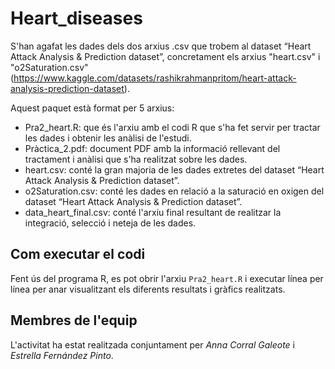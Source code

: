 # Heart_diseases

S'han agafat les dades dels dos arxius .csv que trobem al dataset “Heart Attack Analysis & Prediction dataset”, concretament els arxius "heart.csv" i "o2Saturation.csv" (https://www.kaggle.com/datasets/rashikrahmanpritom/heart-attack-analysis-prediction-dataset).

Aquest paquet està format per 5 arxius:

- Pra2_heart.R: que és l'arxiu amb el codi R que s'ha fet servir per tractar les dades i obtenir les anàlisi de l'estudi.
- Pràctica_2.pdf: document PDF amb la informació rellevant del tractament i anàlisi que s'ha realitzat sobre les dades.
- heart.csv: conté la gran majoria de les dades extretes del dataset “Heart Attack Analysis & Prediction dataset”.
- o2Saturation.csv: conté les dades en relació a la saturació en oxigen del dataset “Heart Attack Analysis & Prediction dataset”.
- data_heart_final.csv: conté l'arxiu final resultant de realitzar la integració, selecció i neteja de les dades.

## Com executar el codi
Fent ús del programa R, es pot obrir l'arxiu `Pra2_heart.R` i executar línea per línea per anar visualitzant els diferents resultats i gràfics realitzats.

## Membres de l'equip
L'activitat ha estat realitzada conjuntament per *Anna Corral Galeote* i *Estrella Fernández Pinto*.
